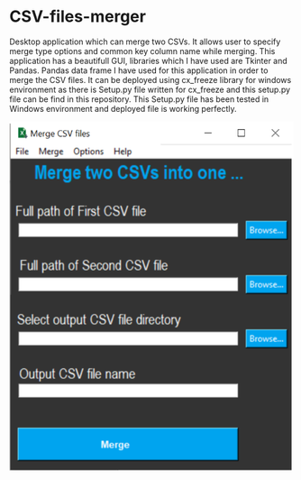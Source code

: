 # CSV-files-merger
Desktop application which can merge two CSVs. It allows user to specify merge type options and common key column name while merging. This application has a beautifull GUI, libraries which I have used are Tkinter and Pandas. Pandas data frame I have used for this application in order to merge the CSV files. It can be deployed using cx_freeze library for windows environment as there is Setup.py file written for cx_freeze and this setup.py file can be find in this repository. This Setup.py file has been tested in Windows environment and deployed file is working perfectly.

![Main Window](MainWin.PNG "Main Window")
